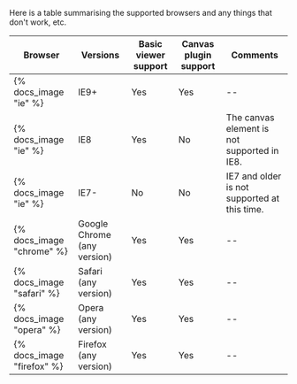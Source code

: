 Here is a table summarising the supported browsers and any things that don't
work, etc.

Browser  | Versions | Basic viewer support | Canvas plugin support | Comments
-------- | -------- | -------------------- | --------------------- | -------- 
{% docs_image "ie" %} | IE9+ | Yes | Yes | --
{% docs_image "ie" %} | IE8 | Yes | No | The canvas element is not supported in IE8.
{% docs_image "ie" %} | IE7- | No | No | IE7 and older is not supported at this time.
{% docs_image "chrome" %} | Google Chrome (any version) | Yes | Yes | --
{% docs_image "safari" %} | Safari (any version) | Yes | Yes | --
{% docs_image "opera" %} | Opera (any version) | Yes | Yes | --
{% docs_image "firefox" %} | Firefox (any version) | Yes | Yes | --
